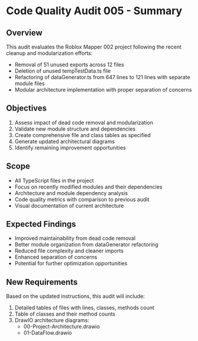 # Code Quality Audit 005 - Summary

## Overview

This audit evaluates the Roblox Mapper 002 project following the recent cleanup and modularization efforts:
- Removal of 51 unused exports across 12 files
- Deletion of unused tempTestData.ts file
- Refactoring of dataGenerator.ts from 647 lines to 121 lines with separate module files
- Modular architecture implementation with proper separation of concerns

## Objectives

1. Assess impact of dead code removal and modularization
2. Validate new module structure and dependencies
3. Create comprehensive file and class tables as specified
4. Generate updated architectural diagrams
5. Identify remaining improvement opportunities

## Scope

- All TypeScript files in the project
- Focus on recently modified modules and their dependencies
- Architecture and module dependency analysis
- Code quality metrics with comparison to previous audit
- Visual documentation of current architecture

## Expected Findings

- Improved maintainability from dead code removal
- Better module organization from dataGenerator refactoring
- Reduced file complexity and cleaner imports
- Enhanced separation of concerns
- Potential for further optimization opportunities

## New Requirements

Based on the updated instructions, this audit will include:
1. Detailed tables of files with lines, classes, methods count
2. Table of classes and their method counts
3. DrawIO architecture diagrams:
   - 00-Project-Architecture.drawio
   - 01-DataFlow.drawio